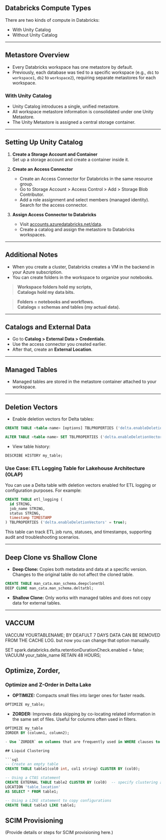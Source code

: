 

## Databricks Compute Types

There are two kinds of compute in Databricks:
- With Unity Catalog
- Without Unity Catalog

---

## Metastore Overview

- Every Databricks workspace has one metastore by default.
- Previously, each database was tied to a specific workspace (e.g., `db1` to `workspace1`, `db2` to `workspace2`), requiring separate metastores for each workspace.

### With Unity Catalog

- Unity Catalog introduces a single, unified metastore.
- All workspace metastore information is consolidated under one Unity Metastore.
- The Unity Metastore is assigned a central storage container.

---

## Setting Up Unity Catalog

1. **Create a Storage Account and Container**  
    Set up a storage account and create a container inside it.

2. **Create an Access Connector**  
    - Create an Access Connector for Databricks in the same resource group.
    - Go to Storage Account > Access Control > Add > Storage Blob Contributor.
    - Add a role assignment and select members (managed identity). Search for the access connector.

3. **Assign Access Connector to Databricks**  
    - Visit [accounts.azuredatabricks.net/data](https://accounts.azuredatabricks.net/data).
    - Create a catalog and assign the metastore to Databricks workspaces.

---

## Additional Notes

- When you create a cluster, Databricks creates a VM in the backend in your Azure subscription.
- You can create folders in the workspace to organize your notebooks.

> **Workspace folders hold my scripts,  
> Catalogs hold my data bits.**

> **Folders = notebooks and workflows.  
> Catalogs = schemas and tables (my actual data).**

---

## Catalogs and External Data

- Go to **Catalog > External Data > Credentials**.
- Use the access connector you created earlier.
- After that, create an **External Location**.

---

## Managed Tables

- Managed tables are stored in the metastore container attached to your workspace.

---

## Deletion Vectors

- Enable deletion vectors for Delta tables:

```sql
CREATE TABLE <table-name> [options] TBLPROPERTIES ('delta.enableDeletionVectors' = true);

ALTER TABLE <table-name> SET TBLPROPERTIES ('delta.enableDeletionVectors' = true);
```

- View table history:

```sql
DESCRIBE HISTORY my_table;
```

### Use Case: ETL Logging Table for Lakehouse Architecture (OLAP)

You can use a Delta table with deletion vectors enabled for ETL logging or configuration purposes. For example:

```sql
CREATE TABLE etl_logging (
  id STRING,
  job_name STRING,
  status STRING,
  timestamp TIMESTAMP
) TBLPROPERTIES ('delta.enableDeletionVectors' = true);
```

This table can track ETL job runs, statuses, and timestamps, supporting audit and troubleshooting scenarios.

---

## Deep Clone vs Shallow Clone

- **Deep Clone:** Copies both metadata and data at a specific version. Changes to the original table do not affect the cloned table.

```sql
CREATE TABLE man_cata.man_schema.deepclonetbl
DEEP CLONE man_cata.man_schema.deltatbl;
```

- **Shallow Clone:** Only works with managed tables and does not copy data for external tables.

---


## VACCUM

VACCUM YOURTABLENAME;
BY DEAFULT 7 DAYS DATA CAN BE REMOVED FROM THE CACHE LOG.
but now you can change that option manually.

SET spark.databricks.delta.retentionDurationCheck.enabled = false;
VACUUM your_table_name RETAIN 48 HOURS;

## Optimize, Zorder, 


### Optimize and Z-Order in Delta Lake

- **OPTIMIZE:** Compacts small files into larger ones for faster reads.

```sql
OPTIMIZE my_table;
```

- **ZORDER:** Improves data skipping by co-locating related information in the same set of files. Useful for columns often used in filters.

```sql
OPTIMIZE my_table
ZORDER BY (column1, column2);

- Use `ZORDER` on columns that are frequently used in WHERE clauses to speed up queries.

## Liquid Clustering

```sql
-- Create an empty table
CREATE TABLE table1(col0 int, col1 string) CLUSTER BY (col0);
```

```sql
-- Using a CTAS statement
CREATE EXTERNAL TABLE table2 CLUSTER BY (col0)  -- specify clustering after table name, not in subquery
LOCATION 'table_location'
AS SELECT * FROM table1;
```

```sql
-- Using a LIKE statement to copy configurations
CREATE TABLE table3 LIKE table1;
```


## SCIM Provisioning

(Provide details or steps for SCIM provisioning here.)